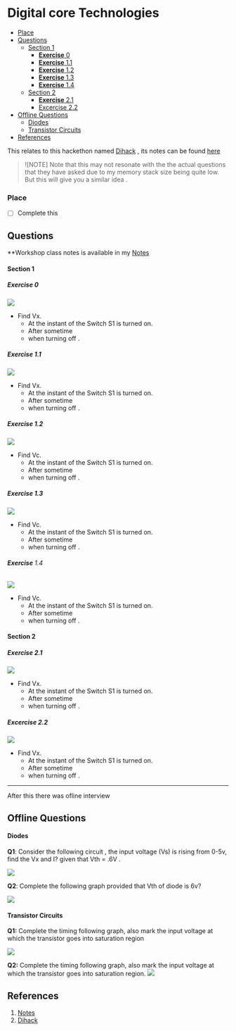 # Digital core Technologies

<!--toc:start-->

- [Place](#place)
- [Questions](#questions)
  - [Section 1](#section-1)
    - [**Exercise** 0](#exercise-0)
    - [**Exercise** 1.1](#exercise-11)
    - [**Exercise** 1.2](#exercise-12)
    - [**Exercise** 1.3](#exercise-13)
    - [**Exercise** 1.4](#exercise-14)
  - [Section 2](#section-2)
    - [**Exercise** 2.1](#exercise-21)
    - [Excercise 2.2](#excercise-22)
- [Offline Questions](#offline-questions)
  - [Diodes](#diodes)
  - [Transistor Circuits](#transistor-circuits)
- [References](#references)

<!--toc:end-->

This relates to this hackethon named [Dihack](https://github.com/aruncs31s/Dihack-Hackathon) , its notes can be found [here](https://github.com/aruncs31s/Notes/tree/main/04%20Hackethons/Dihack)

> ![NOTE]
> Note that this may not resonate with the the actual questions that they have asked due to my memory stack size being quite low. But this will give you a similar idea .

### Place

- [ ] Complete this

## Questions

\*\*Workshop class notes is available in my [Notes](https://github.com/aruncs31s/Notes/blob/main/12%20Interviews/Digital%20Core%20Technologies/Study%20Session%20Materials.md)

#### Section 1

##### **Exercise** 0

![](images/Pasted%20image%2020250109201626.png)

- Find Vx.
  - At the instant of the Switch S1 is turned on.
  - After sometime
  - when turning off .

##### **Exercise** 1.1

![](images/Pasted%20image%2020250109202311.png)

- Find Vx.
  - At the instant of the Switch S1 is turned on.
  - After sometime
  - when turning off .

##### **Exercise** 1.2

![](images/Pasted%20image%2020250109202720.png)

- Find Vc.
  - At the instant of the Switch S1 is turned on.
  - After sometime
  - when turning off .

##### **Exercise** 1.3

![](images/Pasted%20image%2020250109203522.png)

- Find Vc.
  - At the instant of the Switch S1 is turned on.
  - After sometime
  - when turning off .

###### **Exercise** 1.4

![](images/Pasted%20image%2020250109203631.png)

- Find Vc.
  - At the instant of the Switch S1 is turned on.
  - After sometime
  - when turning off .

#### Section 2

##### **Exercise** 2.1

![](images/Pasted%20image%2020250109203702.png)

- Find Vx.
  - At the instant of the Switch S1 is turned on.
  - After sometime
  - when turning off .

##### Excercise 2.2

![](images/Pasted%20image%2020250109203951.png)

- Find Vx.
  - At the instant of the Switch S1 is turned on.
  - After sometime
  - when turning off .

---

After this there was ofline interview

## Offline Questions

#### Diodes

**Q1**: Consider the following circuit , the input voltage (Vs) is rising from 0-5v, find the Vx and I? given that Vth = .6V .

![](images/Pasted%20image%2020250109200625.png)

**Q2**: Complete the following graph provided that Vth of diode is 6v?

![](images/Pasted%20image%2020250109201139.png)

#### Transistor Circuits

**Q1:** Complete the timing following graph, also mark the input voltage at which the transistor goes into saturation region

![](images/Pasted%20image%2020250109180145.png)

**Q2:** Complete the timing following graph, also mark the input voltage at which the transistor goes into saturation region.
![](images/Pasted%20image%2020250109180228.png)

## References

1. [Notes](https://github.com/aruncs31s/Notes/tree/main/04%20Hackethons/Dihack)
2. [Dihack](https://github.com/aruncs31s/Dihack-Hackathon)
